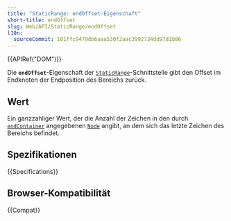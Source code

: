```yaml
---
title: "StaticRange: endOffset-Eigenschaft"
short-title: endOffset
slug: Web/API/StaticRange/endOffset
l10n:
  sourceCommit: 101ffc9479db6aaa530f2aac3992734dd97d1b86
---
```


{{APIRef("DOM")}}

Die **`endOffset`**-Eigenschaft der [`StaticRange`](/de/docs/Web/API/StaticRange)-Schnittstelle gibt den Offset im Endknoten der Endposition des Bereichs zurück.

## Wert

Ein ganzzahliger Wert, der die Anzahl der Zeichen in den durch [`endContainer`](/de/docs/Web/API/StaticRange/endContainer) angegebenen [`Node`](/de/docs/Web/API/Node) angibt, an dem sich das letzte Zeichen des Bereichs befindet.

## Spezifikationen

{{Specifications}}

## Browser-Kompatibilität

{{Compat}}
